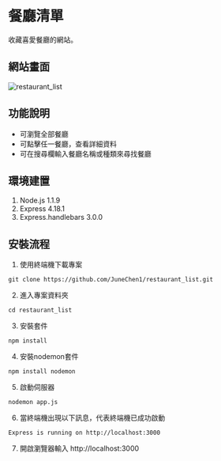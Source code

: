 # 餐廳清單
收藏喜愛餐廳的網站。
## 網站畫面
![restaurant_list](https://user-images.githubusercontent.com/103798145/168417964-4981f570-d510-4748-a707-6850786c258e.jpg)
## 功能說明
+ 可瀏覽全部餐廳
+ 可點擊任一餐廳，查看詳細資料
+ 可在搜尋欄輸入餐廳名稱或種類來尋找餐廳
## 環境建置
1. Node.js 1.1.9
2. Express 4.18.1
3. Express.handlebars 3.0.0
## 安裝流程
1. 使用終端機下載專案
```
git clone https://github.com/JuneChen1/restaurant_list.git
```
2. 進入專案資料夾
```
cd restaurant_list
```
3. 安裝套件
```
npm install
```
4. 安裝nodemon套件
```
npm install nodemon
```
5. 啟動伺服器
```
nodemon app.js
```
6. 當終端機出現以下訊息，代表終端機已成功啟動
```
Express is running on http://localhost:3000
```
7. 開啟瀏覽器輸入 http://localhost:3000

